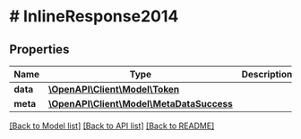 # # InlineResponse2014

## Properties

Name | Type | Description | Notes
------------ | ------------- | ------------- | -------------
**data** | [**\OpenAPI\Client\Model\Token**](Token.md) |  | [optional] 
**meta** | [**\OpenAPI\Client\Model\MetaDataSuccess**](MetaDataSuccess.md) |  | [optional] 

[[Back to Model list]](../../README.md#documentation-for-models) [[Back to API list]](../../README.md#documentation-for-api-endpoints) [[Back to README]](../../README.md)


